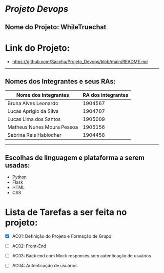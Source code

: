 # <i>Projeto Devops</i>

## <b>Nome do Projeto: WhileTruechat </b>

# Link do Projeto:
- https://github.com/Saccha/Projeto_Devops/blob/main/README.md

-----------------------------------------------------------------------

## Nomes dos Integrantes e seus RAs:

| Nome dos integrantes        | RA dos integrantes  |
|-----------------------------|---------------------|
| Bruna Alves Leonardo        |  1904567            |
| Lucas Aprigio da Silva      |  1904707            |
| Lucas Lima dos Santos       |  1905009            |
| Matheus Nunes Moura Pessoa  |  1905156            |
| Sabrina Reis Hablocher      |  1904458            |

-----------------------------------------------------------------------

## Escolhas de linguagem e plataforma a serem usadas:
- Python
- Flask
- HTML
- CSS

# Lista de Tarefas a ser feita no projeto:

- [x] AC01: Definição do Projeto e Formação de Grupo

- [ ] AC02: Front-End

- [ ] AC03: Back end com Mock responses sem autenticação de usuários

- [ ] AC04: Autenticação de usuários
